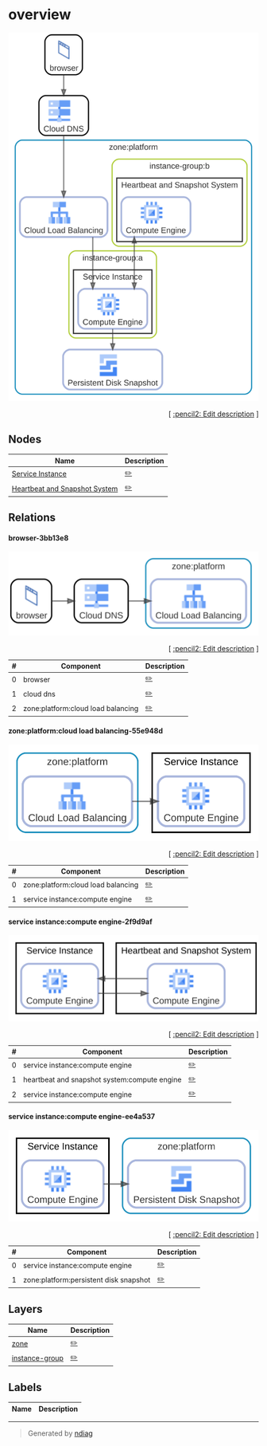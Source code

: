 # overview

![view](view-overview.svg)



<p align="right">
  [ <a href="../input/ndiag.descriptions/_view-overview.md">:pencil2: Edit description</a> ]
<p>

## Nodes

| Name | Description |
| --- | --- |
| [Service Instance](node-service_instance.md) | <a href="../input/ndiag.descriptions/_node-service_instance.md">:pencil2:</a> |
| [Heartbeat and Snapshot System](node-heartbeat_and_snapshot_system.md) | <a href="../input/ndiag.descriptions/_node-heartbeat_and_snapshot_system.md">:pencil2:</a> |

## Relations

#### browser-3bb13e8

![relation](relation-browser-3bb13e8.svg)


<p align="right">
  [ <a href="../input/ndiag.descriptions/_relation-browser-3bb13e8.md">:pencil2: Edit description</a> ]
<p>

| # | Component | Description |
| --- | --- | --- |
| 0 | browser |  <a href="../input/ndiag.descriptions/_component-browser.md">:pencil2:</a> |
| 1 | cloud dns |  <a href="../input/ndiag.descriptions/_component-cloud_dns.md">:pencil2:</a> |
| 2 | zone:platform:cloud load balancing |  <a href="../input/ndiag.descriptions/_component-zone_platform_cloud_load_balancing.md">:pencil2:</a> |

#### zone:platform:cloud load balancing-55e948d

![relation](relation-zone_platform_cloud_load_balancing-55e948d.svg)


<p align="right">
  [ <a href="../input/ndiag.descriptions/_relation-zone_platform_cloud_load_balancing-55e948d.md">:pencil2: Edit description</a> ]
<p>

| # | Component | Description |
| --- | --- | --- |
| 0 | zone:platform:cloud load balancing |  <a href="../input/ndiag.descriptions/_component-zone_platform_cloud_load_balancing.md">:pencil2:</a> |
| 1 | service instance:compute engine |  <a href="../input/ndiag.descriptions/_component-service_instance_compute_engine.md">:pencil2:</a> |

#### service instance:compute engine-2f9d9af

![relation](relation-service_instance_compute_engine-2f9d9af.svg)


<p align="right">
  [ <a href="../input/ndiag.descriptions/_relation-service_instance_compute_engine-2f9d9af.md">:pencil2: Edit description</a> ]
<p>

| # | Component | Description |
| --- | --- | --- |
| 0 | service instance:compute engine |  <a href="../input/ndiag.descriptions/_component-service_instance_compute_engine.md">:pencil2:</a> |
| 1 | heartbeat and snapshot system:compute engine |  <a href="../input/ndiag.descriptions/_component-heartbeat_and_snapshot_system_compute_engine.md">:pencil2:</a> |
| 2 | service instance:compute engine |  <a href="../input/ndiag.descriptions/_component-service_instance_compute_engine.md">:pencil2:</a> |

#### service instance:compute engine-ee4a537

![relation](relation-service_instance_compute_engine-ee4a537.svg)


<p align="right">
  [ <a href="../input/ndiag.descriptions/_relation-service_instance_compute_engine-ee4a537.md">:pencil2: Edit description</a> ]
<p>

| # | Component | Description |
| --- | --- | --- |
| 0 | service instance:compute engine |  <a href="../input/ndiag.descriptions/_component-service_instance_compute_engine.md">:pencil2:</a> |
| 1 | zone:platform:persistent disk snapshot |  <a href="../input/ndiag.descriptions/_component-zone_platform_persistent_disk_snapshot.md">:pencil2:</a> |
## Layers

| Name | Description |
| --- | --- |
| [zone](layer-zone.md) | <a href="../input/ndiag.descriptions/_layer-zone.md">:pencil2:</a> |
| [instance-group](layer-instance-group.md) | <a href="../input/ndiag.descriptions/_layer-instance-group.md">:pencil2:</a> |

## Labels

| Name | Description |
| --- | --- |

---

> Generated by [ndiag](https://github.com/k1LoW/ndiag)
